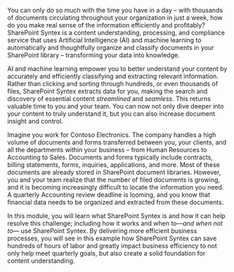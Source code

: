 You can only do so much with the time you have in a day – with thousands of documents circulating throughout your organization in just a week, how do you make real sense of the information efficiently and profitably? SharePoint Syntex is a content understanding, processing, and compliance service that uses Artificial Intelligence (AI) and machine learning to automatically and thoughtfully organize and classify documents in your SharePoint library – transforming your data into knowledge.

AI and machine learning empower you to better understand your content by accurately and efficiently classifying and extracting relevant information. Rather than clicking and sorting through hundreds, or even thousands of files, SharePoint Syntex extracts data for you, making the search and discovery of essential content _streamlined_ and _seamless_. This returns valuable time to you and your team. You can now not only dive deeper into your content to truly understand it, but you can also increase document insight and control.

Imagine you work for Contoso Electronics. The company handles a high volume of documents and forms transferred between you, your clients, and all the departments within your business – from Human Resources to Accounting to Sales. Documents and forms typically include contracts, billing statements, forms, inquiries, applications, and more. Most of these documents are already stored in SharePoint document libraries. However, you and your team realize that the number of filed documents is growing, and it is becoming increasingly difficult to locate the information you need. A quarterly Accounting review deadline is looming, and you know that financial data needs to be organized and extracted from these documents.

In this module, you will learn what SharePoint Syntex is and how it can help resolve this challenge; including how it works and when to&mdash;_and when not to_&mdash; use SharePoint Syntex. By delivering more efficient business processes, you will see in this example how SharePoint Syntex can save hundreds of hours of labor and greatly impact business efficiency to not only help meet quarterly goals, but also create a solid foundation for content understanding.
